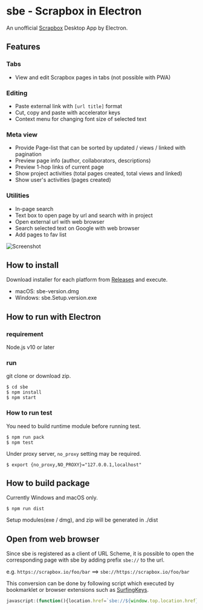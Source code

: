 # sbe - Scrapbox in Electron
An unofficial [Scrapbox](https://scrapbox.io) Desktop App by Electron.

## Features
### Tabs
- View and edit Scrapbox pages in tabs (not possible with PWA)
### Editing
- Paste external link with `[url title]` format
- Cut, copy and paste with accelerator keys
- Context menu for changing font size of selected text
### Meta view
- Provide Page-list that can be sorted by updated / views / linked with pagination
- Preview page info (author, collaborators, descriptions)
- Preview 1-hop links of current page
- Show project activities (total pages created, total views and linked)
- Show user's activities (pages created)
### Utilities
- In-page search
- Text box to open page by url and search with in project
- Open external url with web browser
- Search selected text on Google with web browser
- Add pages to fav list

![Screenshot](https://user-images.githubusercontent.com/2092183/63644879-904e0a00-c72d-11e9-96d2-64e4727e64c6.gif)


## How to install
Download installer for each platform from [Releases](https://github.com/kondoumh/sbe/releases) and execute.

- macOS: sbe-version.dmg
- Windows: sbe.Setup.version.exe

## How to run with Electron
### requirement
Node.js v10 or later

### run
git clone or download zip.

```
$ cd sbe
$ npm install
$ npm start
```

### How to run test

You need to build runtime module before running test.

```
$ npm run pack
$ npm test
```

Under proxy server, `no_proxy` setting may be required.

```
$ export {no_proxy,NO_PROXY}="127.0.0.1,localhost"
```

## How to build package

Currently Windows and macOS only.

```
$ npm run dist
```

Setup modules(exe / dmg), and zip will be generated in ./dist

## Open from web browser

Since sbe is registered as a client of URL Scheme, it is possible to open the corresponding page with sbe by adding prefix `sbe://` to the url. 

e.g. `https://scrapbox.io/foo/bar` ==> `sbe://https://scrapbox.io/foo/bar`

This conversion can be done by following script which executed by bookmarklet or browser extensions such as [SurfingKeys](https://github.com/brookhong/Surfingkeys).

```javascript
javascript:(function(){location.href=`sbe://${window.top.location.href}`})();
```